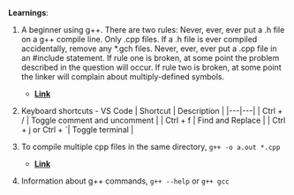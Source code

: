 **Learnings**:

1) A beginner using g++. There are two rules:
Never, ever, ever put a .h file on a g++ compile line. Only .cpp files. If a .h file is ever compiled accidentally, remove any *.gch files.
Never, ever, ever put a .cpp file in an #include statement. If rule one is broken, at some point the problem described in the question will occur. 
If rule two is broken, at some point the linker will complain about multiply-defined symbols.
   - [**Link**](https://stackoverflow.com/questions/1241399/what-is-a-h-gch-file)

2) Keyboard shortcuts - VS Code
   | Shortcut | Description |
   |---|---|
   | Ctrl + / | Toggle comment and uncomment | 
   | Ctrl + f | Find and Replace |
   | Ctrl + j or Ctrl + `| Toggle terminal |
     
4) To compile multiple cpp files in the same directory,
   ``` g++ -o a.out *.cpp ``` 
   - [**Link**](https://stackoverflow.com/questions/33662375/how-can-you-compile-all-cpp-files-in-a-directory)

5) Information about g++ commands,
   ```g++ --help``` or ```g++ gcc```
